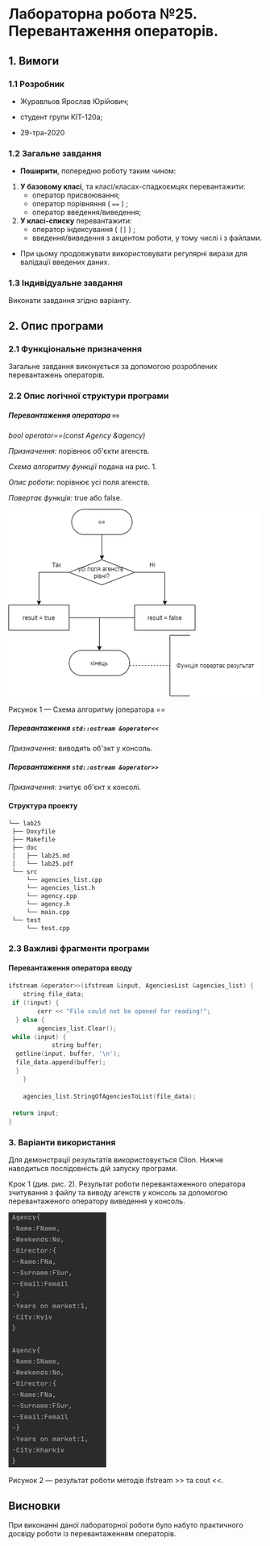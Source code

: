 ﻿# Лабораторна робота №25. Перевантаження операторів.

## 1. Вимоги

### 1.1 Розробник

-   Журавльов Ярослав Юрійович;
    
-   студент групи КІТ-120а;
    
-   29-тра-2020
    

### 1.2 Загальне завдання
-   **Поширити**, попередню роботу таким чином:

1.  **У базовому класі**, та класі/класах-спадкоємцях перевантажити:
    -   оператор присвоювання;
    -   оператор порівняння (  `==`  ) ;
    -   оператор введення/виведення;
2.  **У класі-списку**  перевантажити:
    -   оператор індексування (  `[]`  ) ;
    -   введення/виведення з акцентом роботи, у тому числі і з файлами.

-   При цьому продовжувати використовувати регулярні вирази для валідації введених даних.

### 1.3 Індивідуальне завдання

Виконати завдання згідно варіанту.

## 2. Опис програми

### 2.1 Функціональне призначення
Загальне завдання виконується за допомогою розроблених перевантажень операторів.

### 2.2 Опис логічної структури програми
##### _Перевантаження_ оператора `==`

*bool operator==(const Agency &agency)*

_Призначення:_ порівнює об'єкти агенств.

_Схема алгоритму функції_ подана на рис. 1.

_Опис роботи_: порівнює усі поля агенств.

_Повертає функція:_ true або false.

![](https://github.com/yzet/Programming/blob/main/lab25/doc/assets/lab25.png)  
  
Рисунок 1 — Схема алгоритму jоператора *==*
##### Перевантаження `std::ostream &operator<<`
_Призначення:_ виводить об'экт у консоль.

##### Перевантаження `std::ostream &operator>>`
_Призначення:_ зчитує об'єкт х консолі.
#### Структура проекту

```
└── lab25
 ├── Doxyfile
 ├── Makefile
 ├── doc
 │   ├── lab25.md
 │   └── lab25.pdf
 └── src
 	 └── agencies_list.cpp
  	 └── agencies_list.h
  	 └── agency.cpp
  	 └── agency.h
 	 └── main.cpp
 └── test
	 └── test.cpp
```

### 2.3 Важливі фрагменти програми
#### Перевантаження оператора вводу
```c
ifstream &operator>>(ifstream &input, AgenciesList &agencies_list) {  
    string file_data;  
 if (!input) {  
        cerr << "File could not be opened for reading!";  
  } else {  
        agencies_list.Clear();  
 while (input) {  
            string buffer;  
  getline(input, buffer, '\n');  
  file_data.append(buffer);  
  }  
    }  
  
    agencies_list.StringOfAgenciesToList(file_data);  
  
 return input;  
}
```
### 3. Варіанти використання

Для демонстрації результатів використовується Clion. Нижче наводиться послідовність дій запуску програми.

Крок 1 (див. рис. 2). Результат роботи перевантаженного оператора зчитування з файлу та виводу агенств у консоль за допомогою перевантаженого оператору виведення у консоль. 

![](https://github.com/yzet/Programming/blob/main/lab25/doc/assets/cout.jpg) 

Рисунок 2 — результат роботи методів ifstream >> та cout <<.

## Висновки

При виконанні даної лабораторної роботи було набуто практичного досвіду роботи із перевантаженням операторів.
